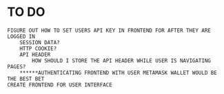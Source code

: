# TO DO
    FIGURE OUT HOW TO SET USERS API KEY IN FRONTEND FOR AFTER THEY ARE LOGGED IN
        SESSION DATA?
        HTTP COOKIE?
        API HEADER
            HOW SHOULD I STORE THE API HEADER WHILE USER IS NAVIGATING PAGES?
        ******AUTHENTICATING FRONTEND WITH USER METAMASK WALLET WOULD BE THE BEST BET
    CREATE FRONTEND FOR USER INTERFACE

